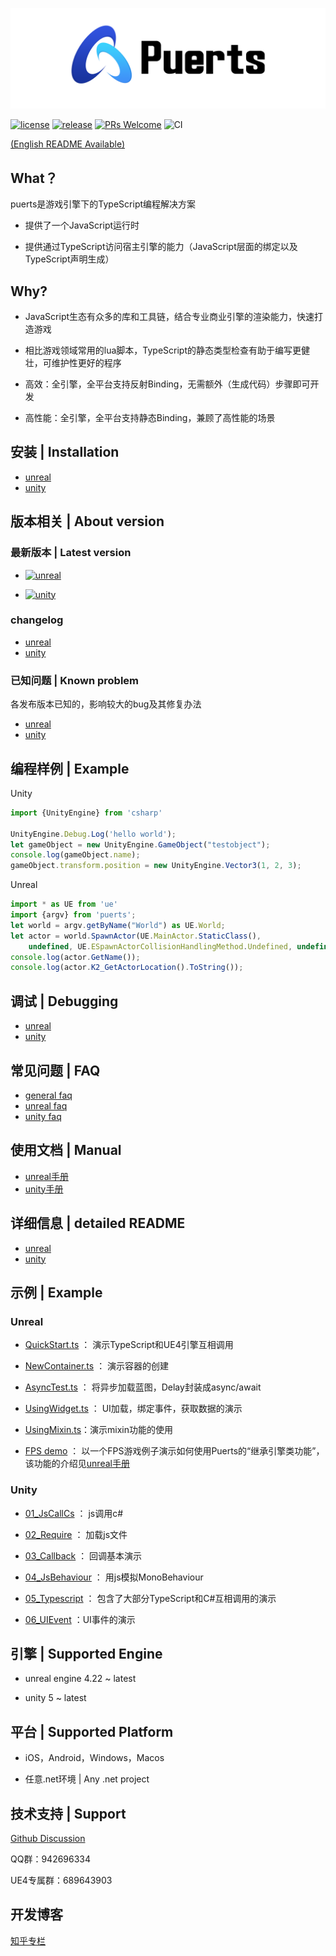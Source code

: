 ![Logo](./doc/pic/puerts_logo.png)

[![license](http://img.shields.io/badge/license-MIT-blue.svg)](https://github.com/Tencent/puerts/blob/master/LICENSE)
[![release](https://img.shields.io/badge/release-v1.0.0-blue.svg)](https://github.com/Tencent/puerts/releases)
[![PRs Welcome](https://img.shields.io/badge/PRs-welcome-blue.svg)](https://github.com/Tencent/puerts/pulls)
![CI](https://github.com/Tencent/puerts/workflows/CI/badge.svg)

[(English README Available)](./doc/en/README.md)
## What？

puerts是游戏引擎下的TypeScript编程解决方案

* 提供了一个JavaScript运行时

* 提供通过TypeScript访问宿主引擎的能力（JavaScript层面的绑定以及TypeScript声明生成）

## Why?

* JavaScript生态有众多的库和工具链，结合专业商业引擎的渲染能力，快速打造游戏

* 相比游戏领域常用的lua脚本，TypeScript的静态类型检查有助于编写更健壮，可维护性更好的程序

* 高效：全引擎，全平台支持反射Binding，无需额外（生成代码）步骤即可开发

* 高性能：全引擎，全平台支持静态Binding，兼顾了高性能的场景

## 安装 | Installation
<!-- 方法1. 下载项目 -->
* [unreal](doc/unreal/install.md)
* [unity](doc/unity/install.md)

<!-- 方法2. 通过npm快速安装

1. 已经安装好Node.js后，执行以下命令下载安装器

```
npm i -g @puerts/cli
```

2. 随后，你可以在unreal项目根目录(包含*.uproject文件)或是unity项目根目录(包含Assets目录)执行以下命令安装puerts

```
puerts init
``` -->

## 版本相关 | About version

### 最新版本 | Latest version

* [![unreal](https://img.shields.io/badge/unreal-v1.0.0-blue.svg)](https://github.com/Tencent/puerts/releases/tag/Unreal_v1.0.0)

* [![unity](https://img.shields.io/badge/unity-v1.3.3-blue.svg)](https://github.com/Tencent/puerts/releases/tag/Unity_v1.3.3)

### changelog

* [unreal](doc/unreal/changelog.md)
* [unity](doc/unity/changelog.md)

### 已知问题 | Known problem

各发布版本已知的，影响较大的bug及其修复办法

* [unreal](doc/unreal/bugs.md)
* [unity](doc/unity/bugs.md)

## 编程样例 | Example

Unity

```typescript
import {UnityEngine} from 'csharp'

UnityEngine.Debug.Log('hello world');
let gameObject = new UnityEngine.GameObject("testobject");
console.log(gameObject.name);
gameObject.transform.position = new UnityEngine.Vector3(1, 2, 3);
```

Unreal

```typescript
import * as UE from 'ue'
import {argv} from 'puerts';
let world = argv.getByName("World") as UE.World;
let actor = world.SpawnActor(UE.MainActor.StaticClass(),
    undefined, UE.ESpawnActorCollisionHandlingMethod.Undefined, undefined, undefined) as UE.MainActor;
console.log(actor.GetName());
console.log(actor.K2_GetActorLocation().ToString());
```

## 调试 | Debugging

* [unreal](doc/unreal/vscode_debug.md)
* [unity](doc/unity/vscode_debug.md)

## 常见问题 | FAQ

* [general faq](doc/faq.md)
* [unreal faq](doc/unreal/faq.md)
* [unity faq](doc/unity/faq.md)

## 使用文档 | Manual

* [unreal手册](doc/unreal/manual.md)
* [unity手册](doc/unity/manual.md)

## 详细信息 | detailed README

* [unreal](unreal/README.md)
* [unity](unity/README.md)

## 示例 | Example

### Unreal

* [QuickStart.ts](https://github.com/chexiongsheng/puerts_unreal_demo/blob/master/TsProj/QuickStart.ts) ： 演示TypeScript和UE4引擎互相调用

* [NewContainer.ts](https://github.com/chexiongsheng/puerts_unreal_demo/blob/master/TsProj/NewContainer.ts) ： 演示容器的创建

* [AsyncTest.ts](https://github.com/chexiongsheng/puerts_unreal_demo/blob/master/TsProj/AsyncTest.ts) ： 将异步加载蓝图，Delay封装成async/await

* [UsingWidget.ts](https://github.com/chexiongsheng/puerts_unreal_demo/blob/master/TsProj/UsingWidget.ts) ： UI加载，绑定事件，获取数据的演示

* [UsingMixin.ts](https://github.com/chexiongsheng/puerts_unreal_demo/blob/master/TsProj/UsingMixin.ts)：演示mixin功能的使用

* [FPS demo](https://github.com/chexiongsheng/puerts_fps_demo) ： 以一个FPS游戏例子演示如何使用Puerts的“继承引擎类功能”，该功能的介绍见[unreal手册](doc/unreal/manual.md)

### Unity

* [01_JsCallCs](https://github.com/chexiongsheng/puerts_unity_demo/tree/master/projects/Puerts_Demo/Assets/Examples/01_JsCallCs) ： js调用c#

* [02_Require](https://github.com/chexiongsheng/puerts_unity_demo/tree/master/projects/Puerts_Demo/Assets/Examples/02_Require) ： 加载js文件

* [03_Callback](https://github.com/chexiongsheng/puerts_unity_demo/tree/master/projects/Puerts_Demo/Assets/Examples/03_Callback) ： 回调基本演示

* [04_JsBehaviour](https://github.com/chexiongsheng/puerts_unity_demo/tree/master/projects/Puerts_Demo/Assets/Examples/04_JsBehaviour) ： 用js模拟MonoBehaviour

* [05_Typescript](https://github.com/chexiongsheng/puerts_unity_demo/tree/master/projects/Puerts_Demo/Assets/Examples/05_Typescript) ： 包含了大部分TypeScript和C#互相调用的演示

* [06_UIEvent](https://github.com/chexiongsheng/puerts_unity_demo/tree/master/projects/Puerts_Demo/Assets/Examples/Assets/Examples/06_UIEvent) ：UI事件的演示

## 引擎 | Supported Engine

* unreal engine 4.22 ~ latest

* unity 5 ~ latest

## 平台 | Supported Platform

* iOS，Android，Windows，Macos

* 任意.net环境 | Any .net project


## 技术支持 | Support

[Github Discussion](https://github.com/Tencent/puerts/discussions)

QQ群：942696334

UE4专属群：689643903

## 开发博客
[知乎专栏](https://www.zhihu.com/column/c_1355534112468402176)
